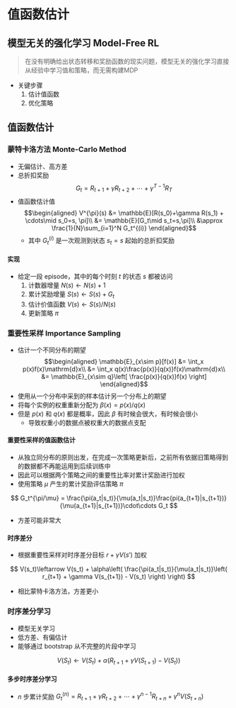 # 值函数估计

## 模型无关的强化学习 Model-Free RL

> 在没有明确给出状态转移和奖励函数的现实问题，模型无关的强化学习直接从经验中学习值和策略，而无需构建MDP

- 关键步骤
  1. 估计值函数
  2. 优化策略

## 值函数估计

### 蒙特卡洛方法 Monte-Carlo Method

- 无偏估计、高方差
- 总折扣奖励
$$ G_t =R_{t+1} + \gamma R_{t+2} + \cdots + \gamma^{T-1}R_T $$
- 值函数估计值
$$\begin{aligned}
    V^{\pi}(s) &= \mathbb{E}[R(s_0)+\gamma R(s_1) + \cdots\mid s_0=s, \pi]\\
    &= \mathbb{E}[G_t\mid s_t=s,\pi]\\
    &\approx \frac{1}{N}\sum_{i=1}^N G_t^{(i)}
\end{aligned}$$
  - 其中 $G_t^{(i)}$ 是一次观测到状态 $s_t=s$ 起始的总折扣奖励

#### 实现

- 给定一段 episode，其中的每个时刻 $t$ 的状态 $s$ 都被访问
  1. 计数器增量 $N(s) \leftarrow N(s)+1$
  2. 累计奖励增量 $S(s) \leftarrow S(s) + G_t$
  3. 估计价值函数 $V(s) \leftarrow S(s)/N(s)$
  4. 更新策略 $\pi$

### 重要性采样 Importance Sampling

- 估计一个不同分布的期望
$$\begin{aligned}
  \mathbb{E}_{x\sim p}[f(x)] &= \int_x p(x)f(x)\mathrm{d}x\\
  &= \int_x q(x)\frac{p(x)}{q(x)}f(x)\mathrm{d}x\\
  &= \mathbb{E}_{x\sim q}\left[ \frac{p(x)}{q(x)}f(x) \right]
\end{aligned}$$
- 使用从一个分布中采到的样本估计另一个分布上的期望
- 将每个实例的权重重新分配为 $\beta(x)=p(x)/q(x)$
- 但是 $p(x)$ 和 $q(x)$ 都是概率，因此 $\beta$ 有时候会很大，有时候会很小
  - 导致权重小的数据点被权重大的数据点支配

#### 重要性采样的值函数估计

- 从独立同分布的原则出发，在完成一次策略更新后，之前所有依据旧策略得到的数据都不再能运用到后续训练中
- 因此可以根据两个策略之间的重要性比率对累计奖励进行加权
- 使用策略 $\mu$ 产生的累计奖励评估策略 $\pi$

$$ G_t^{\pi/\mu} = \frac{\pi(a_t|s_t)}{\mu(a_t|s_t)}\frac{pi(a_{t+1}|s_{t+1})}{\mu(a_{t+1}|s_{t+1})}\cdot\cdots G_t $$

- 方差可能非常大

#### 时序差分

- 根据重要性采样对时序差分目标 $r + \gamma V(s')$ 加权

$$ V(s_t)\leftarrow V(s_t) + \alpha\left( \frac{\pi(a_t|s_t)}{\mu(a_t|s_t)}\left( r_{t+1} + \gamma V(s_{t+1}) - V(s_t) \right) \right) $$

- 相比蒙特卡洛方法，方差更小

### 时序差分学习

- 模型无关学习
- 低方差、有偏估计
- 能够通过 bootstrap 从不完整的片段中学习

$$ V(S_t) \leftarrow V(S_t) + \alpha(R_{t+1} + \gamma V(S_{t+1})- V(S_t)) $$

#### 多步时序差分学习

- $n$ 步累计奖励 $G_t^{(n)} = R_{t+1} + \gamma R_{t+2} + \cdots + \gamma^{n-1}R_{t+n} + \gamma^n V(S_{t+n})$